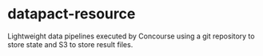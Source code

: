 # datapact-resource

Lightweight data pipelines executed by Concourse using a git repository to store state and S3 to store result files.
